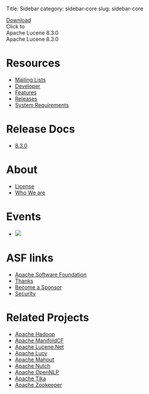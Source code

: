 Title: Sidebar
category: sidebar-core
slug: sidebar-core

<div class="button-wrapper">
  <div class="button-green">
    <a href="downloads.html">Download</a>
    <div class="flap top">Click to</div>
    <div class="flap bottom">Apache Lucene 8.3.0</div>
  </div>
  <div class="download-desc">Apache Lucene 8.3.0</div>
</div>

# Resources
- [Mailing Lists](discussion.html)
- [Developer](developer.html)
- [Features](features.html)
- [Releases](downloads.html)
- [System Requirements](systemreqs.html)

# Release Docs

- [8.3.0](./8_3_0/index.html)

# About
- [License](https://www.apache.org/licenses/)
- [Who We are](../whoweare.html)

# Events

- <a  href="https://www.apache.org/events/current-event.html" target="_blank"><img src="https://www.apache.org/events/current-event-125x125.png"/></a>

# ASF links
- [Apache Software Foundation](http://www.apache.org)
- [Thanks](http://www.apache.org/foundation/thanks.html)
- [Become a Sponsor](http://www.apache.org/foundation/sponsorship.html)
- [Security](http://www.apache.org/security/)

# Related Projects
- [Apache Hadoop](http://hadoop.apache.org)
- [Apache ManifoldCF](http://manifoldcf.apache.org/)
- [Apache Lucene.Net](http://lucenenet.apache.org/)
- [Apache Lucy](http://lucy.apache.org/)
- [Apache Mahout](http://mahout.apache.org)
- [Apache Nutch](http://nutch.apache.org)
- [Apache OpenNLP](http://opennlp.apache.org/)
- [Apache Tika](http://tika.apache.org)
- [Apache Zookeeper](http://zookeeper.apache.org)


<div class="status">
  <!-- No SVN anymore; TODO: how to do Git? INFRA does not have a plugin!
  <div id="svn"></div>
  -->
</div>
